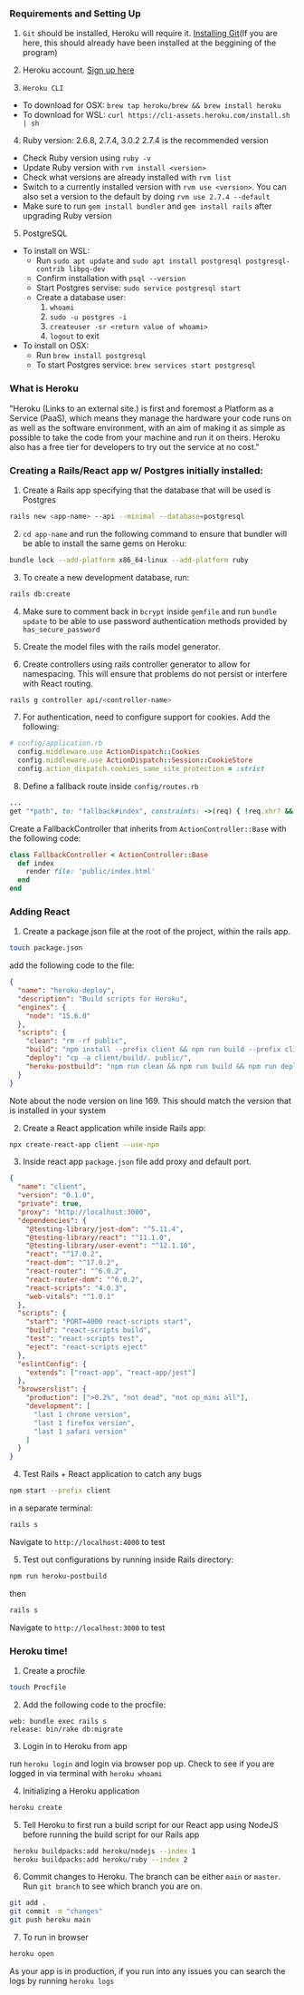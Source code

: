 ### Requirements and Setting Up

1. `Git` should be installed, Heroku will require it. [Installing Git](https://git-scm.com/book/en/v2/Getting-Started-Installing-Git)(If you are here, this should already have been installed at the beggining of the program)

2. Heroku account. [Sign up here](https://signup.heroku.com/devcenter)

3. `Heroku CLI`

- To download for OSX: `brew tap heroku/brew && brew install heroku`
- To download for WSL: `curl https://cli-assets.heroku.com/install.sh | sh`

4. Ruby version: 2.6.8, 2.7.4, 3.0.2
   2.7.4 is the recommended version

- Check Ruby version using `ruby -v`
- Update Ruby version with `rvm install <version>`
- Check what versions are already installed with `rvm list`
- Switch to a currently installed version with `rvm use <version>`. You can also set a version to the default by doing `rvm use 2.7.4 --default`
- Make sure to run `gem install bundler` and `gem install rails` after upgrading Ruby version

5. PostgreSQL

- To install on WSL:
  - Run `sudo apt update` and `sudo apt install postgresql postgresql-contrib libpq-dev`
  - Confirm installation with `psql --version`
  - Start Postgres servise: `sudo service postgresql start`
  - Create a database user:
    1. `whoami`
    2. `sudo -u postgres -i`
    3. `createuser -sr <return value of whoami>`
    4. `logout` to exit
- To install on OSX:
  - Run `brew install postgresql`
  - To start Postgres service: `brew services start postgresql`

### What is Heroku

"Heroku (Links to an external site.) is first and foremost a Platform as a Service (PaaS), which means they manage the hardware your code runs on as well as the software environment, with an aim of making it as simple as possible to take the code from your machine and run it on theirs. Heroku also has a free tier for developers to try out the service at no cost."

### Creating a Rails/React app w/ Postgres initially installed:

1. Create a Rails app specifying that the database that will be used is Postgres

```bash
rails new <app-name> --api --minimal --database=postgresql
```

2. `cd app-name` and run the following command to ensure that bundler will be able to install the same gems on Heroku:

```bash
bundle lock --add-platform x86_64-linux --add-platform ruby
```

3. To create a new development database, run:

```bash
rails db:create
```

4. Make sure to comment back in `bcrypt` inside `gemfile` and run `bundle update` to be able to use password authentication methods provided by `has_secure_password`

5. Create the model files with the rails model generator.

6. Create controllers using rails controller generator to allow for namespacing. This will ensure that problems do not persist or interfere with React routing.

```bash
rails g controller api/<controller-name>
```

7. For authentication, need to configure support for cookies. Add the following:

```rb
# config/application.rb
  config.middleware.use ActionDispatch::Cookies
  config.middleware.use ActionDispatch::Session::CookieStore
  config.action_dispatch.cookies_same_site_protection = :strict
```

8. Define a fallback route inside `config/routes.rb`

```rb
...
get "*path", to: "fallback#index", constraints: ->(req) { !req.xhr? && req.format.html? }
```

Create a FallbackController that inherits from `ActionController::Base` with the following code:

```rb
class FallbackController < ActionController::Base
  def index
    render file: 'public/index.html'
  end
end
```

### Adding React

1. Create a package.json file at the root of the project, within the rails app.

```bash
touch package.json
```

add the following code to the file:

```json
{
  "name": "heroku-deploy",
  "description": "Build scripts for Heroku",
  "engines": {
    "node": "15.6.0"
  },
  "scripts": {
    "clean": "rm -rf public",
    "build": "npm install --prefix client && npm run build --prefix client",
    "deploy": "cp -a client/build/. public/",
    "heroku-postbuild": "npm run clean && npm run build && npm run deploy"
  }
}
```

Note about the node version on line 169. This should match the version that is installed in your system

2. Create a React application while inside Rails app:

```bash
npx create-react-app client --use-npm
```

3. Inside react app `package.json` file add proxy and default port.

```json
{
  "name": "client",
  "version": "0.1.0",
  "private": true,
  "proxy": "http://localhost:3000",
  "dependencies": {
    "@testing-library/jest-dom": "^5.11.4",
    "@testing-library/react": "^11.1.0",
    "@testing-library/user-event": "^12.1.10",
    "react": "^17.0.2",
    "react-dom": "^17.0.2",
    "react-router": "^6.0.2",
    "react-router-dom": "^6.0.2",
    "react-scripts": "4.0.3",
    "web-vitals": "^1.0.1"
  },
  "scripts": {
    "start": "PORT=4000 react-scripts start",
    "build": "react-scripts build",
    "test": "react-scripts test",
    "eject": "react-scripts eject"
  },
  "eslintConfig": {
    "extends": ["react-app", "react-app/jest"]
  },
  "browserslist": {
    "production": [">0.2%", "not dead", "not op_mini all"],
    "development": [
      "last 1 chrome version",
      "last 1 firefox version",
      "last 1 safari version"
    ]
  }
}
```

4. Test Rails + React application to catch any bugs

```bash
npm start --prefix client
```

in a separate terminal:

```bash
rails s
```

Navigate to `http://localhost:4000` to test

5. Test out configurations by running inside Rails directory:

```bash
npm run heroku-postbuild
```

then

```bash
rails s
```

Navigate to `http://localhost:3000` to test

### Heroku time!

1. Create a procfile

```bash
touch Procfile
```

2. Add the following code to the procfile:

```
web: bundle exec rails s
release: bin/rake db:migrate
```

3. Login in to Heroku from app

run `heroku login` and login via browser pop up. Check to see if you are logged in via terminal with `heroku whoami`

4. Initializing a Heroku application

```bash
heroku create
```

5. Tell Heroku to first run a build script for our React app using NodeJS before running the build script for our Rails app

```bash
 heroku buildpacks:add heroku/nodejs --index 1
 heroku buildpacks:add heroku/ruby --index 2
```

6. Commit changes to Heroku. The branch can be either `main` or `master`. Run `git branch` to see which branch you are on.

```bash
git add .
git commit -m "changes"
git push heroku main
```

7. To run in browser

```bash
heroku open
```

As your app is in production, if you run into any issues you can search the logs by running `heroku logs`
